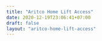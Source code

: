 ```yaml
---
title: "Aritco Home Lift Access"
date: 2020-12-19T23:06:41+07:00
draft: false
layout: "aritco-home-lift-access"
---
```


